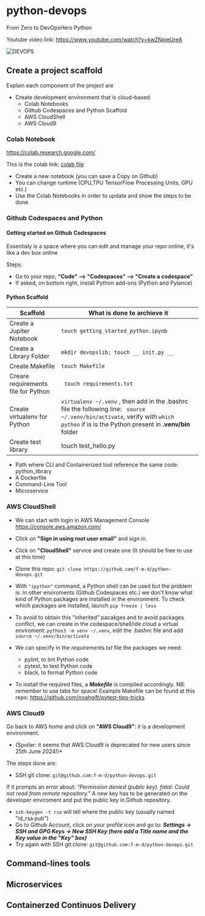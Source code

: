 # python-devops
From Zero to DevOpsHero Python

Youtube video link: https://www.youtube.com/watch?v=kwZNpieUreA

![DEVOPS](https://github.com/f-m-d/python-devops/assets/30870154/13d6a73e-c73f-4b71-afe1-3a3c084dc9db)



## Create a project scaffold
Explain each component of the project are
* Create development environment that is cloud-based:
  * Colab Notebooks
  * Github Codespaces and Python Scaffold
  * AWS CloudShell
  * AWS Cloud9 

### Colab Notebook 
https://colab.research.google.com/

This is the colab link: [colab file](https://github.com/f-m-d/python-devops/blob/main/getting_started_python.ipynb)
* Create a new notebook (you can save a Copy on Github)
* You can change runtime (CPU,TPU TensorFlow Processing Units, GPU etc.)
* Use the Colab Notebooks in order to update and show the steps to be done

### Github Codespaces and Python

#### Getting started on Github Codespaces
Essentialy is a space where you can edit and manage your repo online, it's like a dev box online

Steps:
* Go to your repo, **"Code" --> "Codespaces" --> "Create a codespace"**
* If asked, on bottom right, install Python add-ons (Python and Pylance)

#### Python Scaffold

|Scaffold|What is done to archieve it|
| ----------- | ----------- |
| Create a Jupiter Notebook | ```touch getting_started_python.ipynb```|
| Create a Library Folder | ```mkdir devopslib; touch __ init.py __ ```|
| Create Makefile | ```touch Makefile``` |
| Creare requirements file for Python | ``` touch requirements.txt``` |
| Create virtualenv for Python| ```virtualenv ~/.venv``` , then add in the .bashrc file the following line: ``` source ~/.venv/bin/activate```, verify with ```which python``` if is is the Python present in **.venv/bin** folder
| Create test library | touch test_hello.py|


* Path where CLI and Containerized tool reference the same code: python_library
* A Dockerfile
* Command-Line Tool
* Microservice






### AWS CloudShell
* We can start with login in AWS Management Console
https://console.aws.amazon.com/

* Click on **"Sign in using root user email"** and sign in.

* Click on **"CloudShell"** service and create one
(It should be free to use at this time)

* Clone this repo: ```git clone https://github.com/f-m-d/python-devops.git```

* With ```"ipython"``` command, a Python shell can be used but the problem is: in other enviroments (Github Codespaces etc.) we don't know what kind of Python packages are installed in the environment.
To check which packages are installed, launch ```pip freeze | less```

* To avoid to obtain this "inherited" pacakges and to avoid packages conflict, we can create in the codespace/shell/ide cloud a virtual enviroment: ```python3 -m venv ~/.venv```, edit the .bashrc file and add ```source ~/.venv/bin/activate```

* We can specify in the *requirements.txt* file the packages we need:
  * pylint, to lint Python code
  * pytest, to test Python code
  * black, to format Python code

* To install the required files, a ***Makefile*** is compiled accordingly.
NB: remember to use tabs for space!
Example Makefile can be found at this repo:
https://github.com/noahgift/pytest-tips-tricks

### AWS Cloud9
Go back to AWS home and click on **"AWS Cloud9"**: it is a development environment.
  * (Spoiler: it seems that AWS Cloud9 is deprecated for new users since 25th June 2024!)*

The steps done are:
  * SSH git clone: ```git@github.com:f-m-d/python-devops.git```

  If it prompts an error about: *"Permission denied (public key). fatal: Could not read from remote repository."* A new key has to be generated on the developer enviroment and put the public key in Github repository.
  * ```ssh-keygen -t rsa``` will tell where the public key (usually named "id_rsa.pub")
  * Go to Github Account, click on your profile icon and go to: ***Settings -> SSH and GPG Keys -> New SSH Key (here add a Title name and the Key value in the "Key" box)*** 
  * Try again  with SSH git clone: ```git@github.com:f-m-d/python-devops.git```


## Command-lines tools



## Microservices


## Containerzed Continuos Delivery
